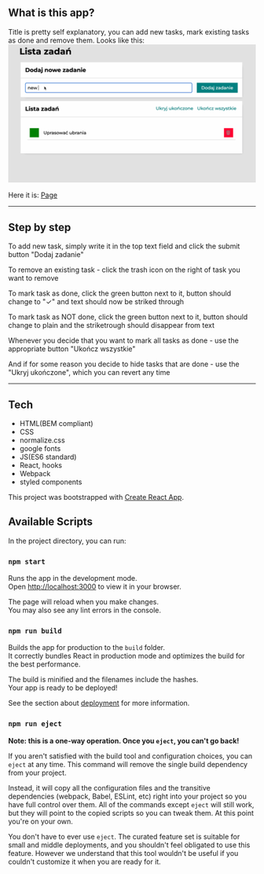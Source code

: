 ## What is this app?

Title is pretty self explanatory, you can add new tasks, mark existing tasks as done and remove them.
Looks like this:
![To-Do-List](./src/images/instruction.gif "To-Do-List instruction")


Here it is: [Page](https://jamieshifter.github.io/todo-list-react/)

***

## Step by step

To add new task, simply write it in the top text field and click the submit button "Dodaj zadanie"

To remove an existing task - click the trash icon on the right of task you want to remove

To mark task as done, click the green button next to it, button should change to "✓" and text should now be striked through

To mark task as NOT done, click the green button next to it, button should change to plain and the striketrough should disappear from text

Whenever you decide that you want to mark all tasks as done - use the appropriate button "Ukończ wszystkie"

And if for some reason you decide to hide tasks that are done - use the "Ukryj ukończone", which you can revert any time

***

## Tech

- HTML(BEM compliant)
- CSS
- normalize.css
- google fonts
- JS(ES6 standard)
- React, hooks
- Webpack
- styled components



This project was bootstrapped with [Create React App](https://github.com/facebook/create-react-app).

## Available Scripts

In the project directory, you can run:

### `npm start`

Runs the app in the development mode.\
Open [http://localhost:3000](http://localhost:3000) to view it in your browser.

The page will reload when you make changes.\
You may also see any lint errors in the console.

### `npm run build`

Builds the app for production to the `build` folder.\
It correctly bundles React in production mode and optimizes the build for the best performance.

The build is minified and the filenames include the hashes.\
Your app is ready to be deployed!

See the section about [deployment](https://facebook.github.io/create-react-app/docs/deployment) for more information.

### `npm run eject`

**Note: this is a one-way operation. Once you `eject`, you can't go back!**

If you aren't satisfied with the build tool and configuration choices, you can `eject` at any time. This command will remove the single build dependency from your project.

Instead, it will copy all the configuration files and the transitive dependencies (webpack, Babel, ESLint, etc) right into your project so you have full control over them. All of the commands except `eject` will still work, but they will point to the copied scripts so you can tweak them. At this point you're on your own.

You don't have to ever use `eject`. The curated feature set is suitable for small and middle deployments, and you shouldn't feel obligated to use this feature. However we understand that this tool wouldn't be useful if you couldn't customize it when you are ready for it.